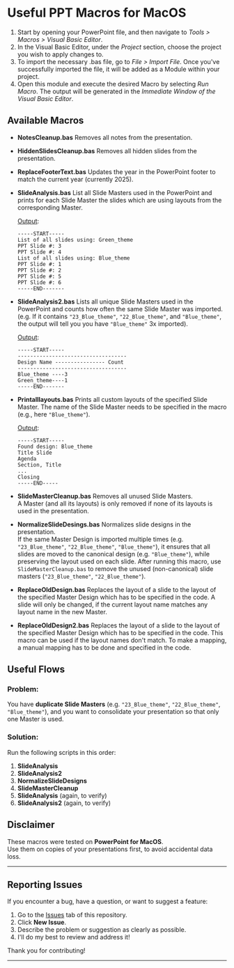 # Useful PPT Macros for MacOS

1. Start by opening your PowerPoint file, and then navigate to  *Tools > Macros > Visual Basic Editor*.
2. In the Visual Basic Editor, under the *Project* section, choose the project you wish to apply changes to.
3. To import the necessary .bas file, go to  *File > Import File*. Once you've successfully imported the file, it will be added as a Module within your project.
4. Open this module and execute the desired Macro by selecting *Run Macro*. The output will be generated in the *Immediate Window of the Visual Basic Editor*.

## Available Macros
- **NotesCleanup.bas**
Removes all notes from the presentation.

-  **HiddenSlidesCleanup.bas**
Removes all hidden slides from the presentation.

- **ReplaceFooterText.bas**
Updates the year in the PowerPoint footer to match the current year (currently 2025).

- **SlideAnalysis.bas**
List all Slide Masters used in the PowerPoint and prints for each Slide Master the slides which are using layouts from the corresponding Master.

    <ins>Output</ins>:
    ```
    -----START-----
    List of all slides using: Green_theme
    PPT Slide #: 3
    PPT Slide #: 4
    List of all slides using: Blue_theme
    PPT Slide #: 1
    PPT Slide #: 2
    PPT Slide #: 5
    PPT Slide #: 6
    -----END-------
    ```
- **SlideAnalysis2.bas**
Lists all unique Slide Masters used in the PowerPoint and counts how often the same Slide Master was imported. (e.g. If it contains `"23_Blue_theme"`, `"22_Blue_theme"`, and `"Blue_theme"`, the output will tell you you have `"Blue_theme"` 3x imported).

    <ins>Output</ins>:
    ```
    -----START-----
    -----------------------------------
    Design Name ---------------- Count
    -----------------------------------
    Blue_theme ----3
    Green_theme----1
    -----END-------
    ```
- **Printalllayouts.bas**
Prints all custom layouts of the specified Slide Master. The name of the Slide Master needs to be specified in the macro (e.g., here `"Blue_theme"`). 
    
    <ins>Output</ins>:
    ```
    -----START-----
    Found design: Blue_theme
    Title Slide
    Agenda 
    Section, Title 
    ...
    Closing 
    -----END-----
    ```
- **SlideMasterCleanup.bas**
Removes all unused Slide Masters.  
A Master (and all its layouts) is only removed if none of its layouts is used in the presentation.

- **NormalizeSlideDesings.bas**
Normalizes slide designs in the presentation.  
If the same Master Design is imported multiple times (e.g. `"23_Blue_theme"`, `"22_Blue_theme"`, `"Blue_theme"`), it ensures that all slides are moved to the canonical design (e.g. `"Blue_theme"`), while preserving the layout used on each slide. After running this macro, use `SlideMasterCleanup.bas` to remove the unused (non-canonical) slide masters (`"23_Blue_theme"`, `"22_Blue_theme"`).

- **ReplaceOldDesign.bas**
Replaces the layout of a slide to the layout of the specified Master Design which has to be specified in the code. A slide will only be changed, if the current layout name matches any layout name in the new Master.

- **ReplaceOldDesign2.bas**
Replaces the layout of a slide to the layout of the specified Master Design which has to be specified in the code. This macro can be used if the layout names don't match. To make a mapping, a manual mapping has to be done and specified in the code.

## Useful Flows

### Problem:
You have **duplicate Slide Masters** (e.g. `"23_Blue_theme"`, `"22_Blue_theme"`, `"Blue_theme"`), and you want to consolidate your presentation so that only one Master is used.

### Solution:
Run the following scripts in this order:

1. **SlideAnalysis**
2. **SlideAnalysis2**
3. **NormalizeSlideDesigns**
4. **SlideMasterCleanup**
5. **SlideAnalysis** (again, to verify)
6. **SlideAnalysis2** (again, to verify)
## Disclaimer

These macros were tested on **PowerPoint for MacOS**.  
Use them on copies of your presentations first, to avoid accidental data loss.

---

## Reporting Issues

If you encounter a bug, have a question, or want to suggest a feature:

1. Go to the [Issues](../../issues) tab of this repository.
2. Click **New Issue**.
3. Describe the problem or suggestion as clearly as possible.
4. I'll do my best to review and address it!

Thank you for contributing!

---
